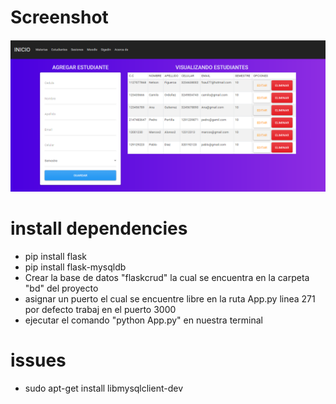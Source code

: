# Screenshot
![](docs/screenshot.png)

# install dependencies

- pip install flask
- pip install flask-mysqldb
- Crear la base de datos "flaskcrud" la cual se encuentra en la carpeta "bd" del proyecto
- asignar un puerto el cual se encuentre libre en la ruta App.py  linea 271 por defecto trabaj en el puerto 3000
- ejecutar el comando "python App.py" en nuestra terminal

# issues
- sudo apt-get install libmysqlclient-dev
